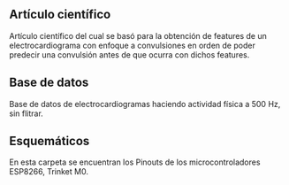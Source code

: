 ## Artículo científico
Artículo científico del cual se basó para la obtención de features de un electrocardiograma con enfoque a convulsiones en orden de poder predecir una convulsión antes de que ocurra con dichos features.

## Base de datos
Base de datos de electrocardiogramas haciendo actividad física a 500 Hz, sin flitrar.

## Esquemáticos
En esta carpeta se encuentran los Pinouts de los microcontroladores ESP8266, Trinket M0.
